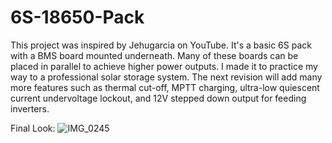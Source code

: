 # 6S-18650-Pack

This project was inspired by Jehugarcia on YouTube. It's a basic 6S pack with a BMS board mounted underneath. Many of these boards can be placed in parallel to achieve higher power outputs. I made it to practice my way to a professional solar storage system. The next revision will add many more features such as thermal cut-off, MPTT charging, ultra-low quiescent current undervoltage lockout, and 12V stepped down output for feeding inverters. 

Final Look:
![IMG_0245](https://user-images.githubusercontent.com/15238109/197583556-6a92ec20-17e2-4677-bf67-307fd75cf67d.JPEG)
